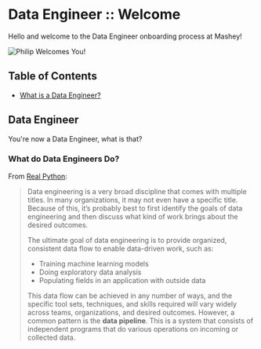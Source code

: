 # Data Engineer :: Welcome

Hello and welcome to the Data Engineer onboarding process at Mashey!

![Philip Welcomes You!](https://user-images.githubusercontent.com/10391857/104138490-9f088180-5361-11eb-950f-2571de303eac.jpg)

## Table of Contents

- [What is a Data Engineer?](#data-engineer)

## Data Engineer

You're now a Data Engineer, what is that?

### What do Data Engineers Do?

From [Real Python](https://realpython.com/):

> Data engineering is a very broad discipline that comes with multiple titles. In many organizations, it may not even have a specific title. Because of this, it’s probably best to first identify the goals of data engineering and then discuss what kind of work brings about the desired outcomes.
>
>The ultimate goal of data engineering is to provide organized, consistent data flow to enable data-driven work, such as:
>
>- Training machine learning models
>- Doing exploratory data analysis
>- Populating fields in an application with outside data
>
>This data flow can be achieved in any number of ways, and the specific tool sets, techniques, and skills required will vary widely across teams, organizations, and desired outcomes. However, a common pattern is the **data pipeline**. This is a system that consists of independent programs that do various operations on incoming or collected data.
